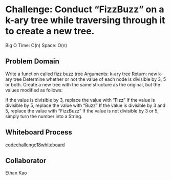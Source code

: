 # Challenge: Conduct “FizzBuzz” on a k-ary tree while traversing through it to create a new tree.

Big O Time: O(n) Space: O(n)

## Problem Domain

Write a function called fizz buzz tree
Arguments: k-ary tree
Return: new k-ary tree
Determine whether or not the value of each node is divisible by 3, 5 or both. Create a new tree with the same structure as the original, but the values modified as follows:

If the value is divisible by 3, replace the value with “Fizz”
If the value is divisible by 5, replace the value with “Buzz”
If the value is divisible by 3 and 5, replace the value with “FizzBuzz”
If the value is not divisible by 3 or 5, simply turn the number into a String.

## Whiteboard Process

[codechallenge18whiteboard](whiteboard18.png)

## Collaborator

Ethan
Kao

